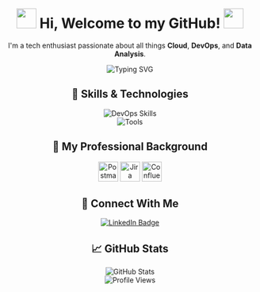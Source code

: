<div align="center">

<h1>
  <img src="https://raw.githubusercontent.com/rahulbanerjee26/githubProfileReadmeGenerator/main/gifs/wave.gif" width="40" />
  Hi, Welcome to my GitHub!
  <img src="https://raw.githubusercontent.com/rahulbanerjee26/githubProfileReadmeGenerator/main/gifs/wave.gif" width="40" />
</h1>

<p>
  I'm a tech enthusiast passionate about all things <strong>Cloud</strong>, <strong>DevOps</strong>, and <strong>Data Analysis</strong>.
</p>

<p>
  <img src="https://readme-typing-svg.herokuapp.com?font=Fira+Code&duration=3000&pause=1000&color=2E8B57&center=true&vCenter=true&width=435&lines=Cloud+%7C+DevOps+%7C+Data+Analysis" alt="Typing SVG" />
</p>

## 🧰 Skills & Technologies

<div align="center">
  <img src="https://skillicons.dev/icons?i=aws,terraform,docker,kubernetes,bash,linux" alt="DevOps Skills" /><br>
  <img src="https://skillicons.dev/icons?i=git,github,vscode" alt="Tools" />
</div>

## 💼 My Professional Background

<div align="center">
  <img src="https://cdn.jsdelivr.net/gh/devicons/devicon/icons/postman/postman-original.svg" width="40" alt="Postman" />
  <img src="https://cdn.worldvectorlogo.com/logos/jira-1.svg" width="40" alt="Jira" />
  <img src="https://wac-cdn.atlassian.com/assets/img/favicons/atlassian/favicon.png" width="40" alt="Confluence" />
</div>

## 🔗 Connect With Me

<div align="center">
  <a href="https://www.linkedin.com/in/ousainou-joof-63420515a/" target="_blank">
    <img src="https://img.shields.io/badge/LinkedIn-0A66C2?style=for-the-badge&logo=linkedin&logoColor=white" alt="LinkedIn Badge"/>
  </a>
</div>

## 📈 GitHub Stats

<div align="center">
  <img src="https://github-readme-stats.vercel.app/api?username=OusainouJ&show_icons=true&count_private=true&include_all_commits=true&theme=default" alt="GitHub Stats" />
  <br>
  <img src="https://komarev.com/ghpvc/?username=OusainouJ&style=flat-square" alt="Profile Views" />
</div>

